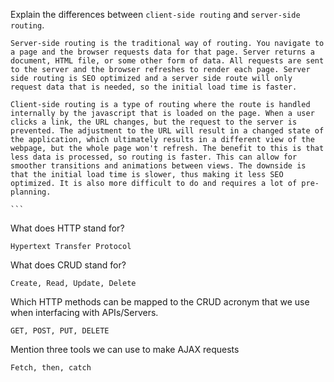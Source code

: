 Explain the differences between `client-side routing` and `server-side routing`.

    Server-side routing is the traditional way of routing. You navigate to a page and the browser requests data for that page. Server returns a document, HTML file, or some other form of data. All requests are sent to the server and the browser refreshes to render each page. Server side routing is SEO optimized and a server side route will only request data that is needed, so the initial load time is faster.

    Client-side routing is a type of routing where the route is handled internally by the javascript that is loaded on the page. When a user clicks a link, the URL changes, but the request to the server is prevented. The adjustment to the URL will result in a changed state of the application, which ultimately results in a different view of the webpage, but the whole page won't refresh. The benefit to this is that less data is processed, so routing is faster. This can allow for smoother transitions and animations between views. The downside is that the initial load time is slower, thus making it less SEO optimized. It is also more difficult to do and requires a lot of pre-planning.

    ```

What does HTTP stand for?

    Hypertext Transfer Protocol

What does CRUD stand for?

    Create, Read, Update, Delete

Which HTTP methods can be mapped to the CRUD acronym that we use when interfacing with APIs/Servers.

    GET, POST, PUT, DELETE

Mention three tools we can use to make AJAX requests

    Fetch, then, catch
